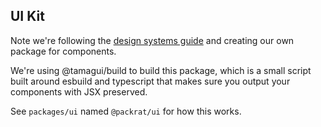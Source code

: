 ## UI Kit

Note we're following the [design systems guide](https://tamagui.dev/docs/guides/design-systems) and creating our own package for components.

We're using @tamagui/build to build this package, which is a small script built around esbuild and typescript that makes sure you output your components with JSX preserved.

See `packages/ui` named `@packrat/ui` for how this works.